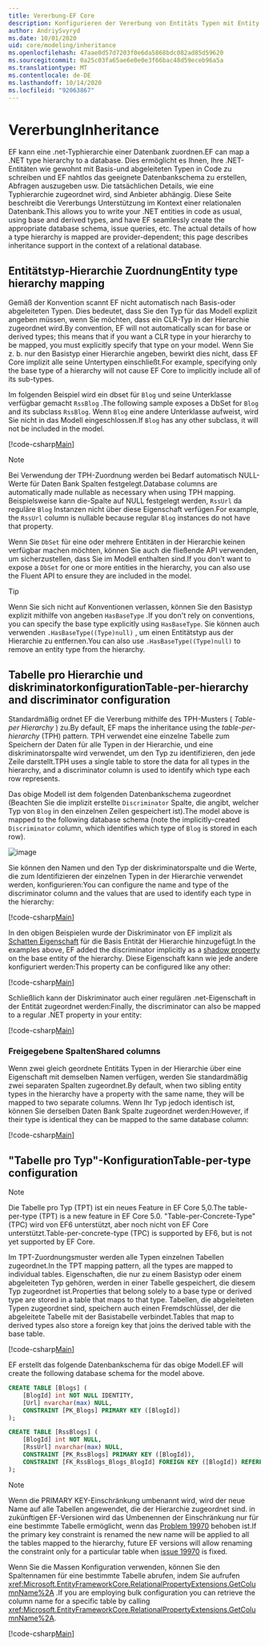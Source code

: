 ```yaml
---
title: Vererbung-EF Core
description: Konfigurieren der Vererbung von Entitäts Typen mit Entity Framework Core
author: AndriySvyryd
ms.date: 10/01/2020
uid: core/modeling/inheritance
ms.openlocfilehash: 47aae0d57d7203f0e6da5868bdc082ad85d59620
ms.sourcegitcommit: 0a25c03fa65ae6e0e0e3f66bac48d59eceb96a5a
ms.translationtype: MT
ms.contentlocale: de-DE
ms.lasthandoff: 10/14/2020
ms.locfileid: "92063867"
---
```

# <a name="inheritance"></a><span data-ttu-id="fb66a-103">Vererbung</span><span class="sxs-lookup"><span data-stu-id="fb66a-103">Inheritance</span></span>

<span data-ttu-id="fb66a-104">EF kann eine .net-Typhierarchie einer Datenbank zuordnen.</span><span class="sxs-lookup"><span data-stu-id="fb66a-104">EF can map a .NET type hierarchy to a database.</span></span> <span data-ttu-id="fb66a-105">Dies ermöglicht es Ihnen, Ihre .NET-Entitäten wie gewohnt mit Basis-und abgeleiteten Typen in Code zu schreiben und EF nahtlos das geeignete Datenbankschema zu erstellen, Abfragen auszugeben usw. Die tatsächlichen Details, wie eine Typhierarchie zugeordnet wird, sind Anbieter abhängig. Diese Seite beschreibt die Vererbungs Unterstützung im Kontext einer relationalen Datenbank.</span><span class="sxs-lookup"><span data-stu-id="fb66a-105">This allows you to write your .NET entities in code as usual, using base and derived types, and have EF seamlessly create the appropriate database schema, issue queries, etc. The actual details of how a type hierarchy is mapped are provider-dependent; this page describes inheritance support in the context of a relational database.</span></span>

## <a name="entity-type-hierarchy-mapping"></a><span data-ttu-id="fb66a-106">Entitätstyp-Hierarchie Zuordnung</span><span class="sxs-lookup"><span data-stu-id="fb66a-106">Entity type hierarchy mapping</span></span>

<span data-ttu-id="fb66a-107">Gemäß der Konvention scannt EF nicht automatisch nach Basis-oder abgeleiteten Typen. Dies bedeutet, dass Sie den Typ für das Modell explizit angeben müssen, wenn Sie möchten, dass ein CLR-Typ in der Hierarchie zugeordnet wird.</span><span class="sxs-lookup"><span data-stu-id="fb66a-107">By convention, EF will not automatically scan for base or derived types; this means that if you want a CLR type in your hierarchy to be mapped, you must explicitly specify that type on your model.</span></span> <span data-ttu-id="fb66a-108">Wenn Sie z. b. nur den Basistyp einer Hierarchie angeben, bewirkt dies nicht, dass EF Core implizit alle seine Untertypen einschließt.</span><span class="sxs-lookup"><span data-stu-id="fb66a-108">For example, specifying only the base type of a hierarchy will not cause EF Core to implicitly include all of its sub-types.</span></span>

<span data-ttu-id="fb66a-109">Im folgenden Beispiel wird ein dbset für `Blog` und seine Unterklasse verfügbar gemacht `RssBlog` .</span><span class="sxs-lookup"><span data-stu-id="fb66a-109">The following sample exposes a DbSet for `Blog` and its subclass `RssBlog`.</span></span> <span data-ttu-id="fb66a-110">Wenn `Blog` eine andere Unterklasse aufweist, wird Sie nicht in das Modell eingeschlossen.</span><span class="sxs-lookup"><span data-stu-id="fb66a-110">If `Blog` has any other subclass, it will not be included in the model.</span></span>

[!code-csharp[Main](../../../samples/core/Modeling/Conventions/InheritanceDbSets.cs?name=InheritanceDbSets&highlight=3-4)]

> [!NOTE]
> <span data-ttu-id="fb66a-111">Bei Verwendung der TPH-Zuordnung werden bei Bedarf automatisch NULL-Werte für Daten Bank Spalten festgelegt.</span><span class="sxs-lookup"><span data-stu-id="fb66a-111">Database columns are automatically made nullable as necessary when using TPH mapping.</span></span> <span data-ttu-id="fb66a-112">Beispielsweise kann die-Spalte auf NULL festgelegt werden, `RssUrl` da reguläre `Blog` Instanzen nicht über diese Eigenschaft verfügen.</span><span class="sxs-lookup"><span data-stu-id="fb66a-112">For example, the `RssUrl` column is nullable because regular `Blog` instances do not have that property.</span></span>

<span data-ttu-id="fb66a-113">Wenn Sie `DbSet` für eine oder mehrere Entitäten in der Hierarchie keinen verfügbar machen möchten, können Sie auch die fließende API verwenden, um sicherzustellen, dass Sie im Modell enthalten sind.</span><span class="sxs-lookup"><span data-stu-id="fb66a-113">If you don't want to expose a `DbSet` for one or more entities in the hierarchy, you can also use the Fluent API to ensure they are included in the model.</span></span>

> [!TIP]
> <span data-ttu-id="fb66a-114">Wenn Sie sich nicht auf Konventionen verlassen, können Sie den Basistyp explizit mithilfe von angeben `HasBaseType` .</span><span class="sxs-lookup"><span data-stu-id="fb66a-114">If you don't rely on conventions, you can specify the base type explicitly using `HasBaseType`.</span></span> <span data-ttu-id="fb66a-115">Sie können auch verwenden `.HasBaseType((Type)null)` , um einen Entitätstyp aus der Hierarchie zu entfernen.</span><span class="sxs-lookup"><span data-stu-id="fb66a-115">You can also use `.HasBaseType((Type)null)` to remove an entity type from the hierarchy.</span></span>

## <a name="table-per-hierarchy-and-discriminator-configuration"></a><span data-ttu-id="fb66a-116">Tabelle pro Hierarchie und diskriminatorkonfiguration</span><span class="sxs-lookup"><span data-stu-id="fb66a-116">Table-per-hierarchy and discriminator configuration</span></span>

<span data-ttu-id="fb66a-117">Standardmäßig ordnet EF die Vererbung mithilfe des TPH-Musters ( *Table-per Hierarchy* ) zu.</span><span class="sxs-lookup"><span data-stu-id="fb66a-117">By default, EF maps the inheritance using the *table-per-hierarchy* (TPH) pattern.</span></span> <span data-ttu-id="fb66a-118">TPH verwendet eine einzelne Tabelle zum Speichern der Daten für alle Typen in der Hierarchie, und eine diskriminatorspalte wird verwendet, um den Typ zu identifizieren, den jede Zeile darstellt.</span><span class="sxs-lookup"><span data-stu-id="fb66a-118">TPH uses a single table to store the data for all types in the hierarchy, and a discriminator column is used to identify which type each row represents.</span></span>

<span data-ttu-id="fb66a-119">Das obige Modell ist dem folgenden Datenbankschema zugeordnet (Beachten Sie die implizit erstellte `Discriminator` Spalte, die angibt, welcher Typ von `Blog` in den einzelnen Zeilen gespeichert ist).</span><span class="sxs-lookup"><span data-stu-id="fb66a-119">The model above is mapped to the following database schema (note the implicitly-created `Discriminator` column, which identifies which type of `Blog` is stored in each row).</span></span>

![image](_static/inheritance-tph-data.png)

<span data-ttu-id="fb66a-121">Sie können den Namen und den Typ der diskriminatorspalte und die Werte, die zum Identifizieren der einzelnen Typen in der Hierarchie verwendet werden, konfigurieren:</span><span class="sxs-lookup"><span data-stu-id="fb66a-121">You can configure the name and type of the discriminator column and the values that are used to identify each type in the hierarchy:</span></span>

[!code-csharp[Main](../../../samples/core/Modeling/FluentAPI/DiscriminatorConfiguration.cs?name=DiscriminatorConfiguration&highlight=4-6)]

<span data-ttu-id="fb66a-122">In den obigen Beispielen wurde der Diskriminator von EF implizit als [Schatten Eigenschaft](xref:core/modeling/shadow-properties) für die Basis Entität der Hierarchie hinzugefügt.</span><span class="sxs-lookup"><span data-stu-id="fb66a-122">In the examples above, EF added the discriminator implicitly as a [shadow property](xref:core/modeling/shadow-properties) on the base entity of the hierarchy.</span></span> <span data-ttu-id="fb66a-123">Diese Eigenschaft kann wie jede andere konfiguriert werden:</span><span class="sxs-lookup"><span data-stu-id="fb66a-123">This property can be configured like any other:</span></span>

[!code-csharp[Main](../../../samples/core/Modeling/FluentAPI/DiscriminatorPropertyConfiguration.cs?name=DiscriminatorPropertyConfiguration&highlight=4-5)]

<span data-ttu-id="fb66a-124">Schließlich kann der Diskriminator auch einer regulären .net-Eigenschaft in der Entität zugeordnet werden:</span><span class="sxs-lookup"><span data-stu-id="fb66a-124">Finally, the discriminator can also be mapped to a regular .NET property in your entity:</span></span>

[!code-csharp[Main](../../../samples/core/Modeling/FluentAPI/NonShadowDiscriminator.cs?name=NonShadowDiscriminator&highlight=4)]

### <a name="shared-columns"></a><span data-ttu-id="fb66a-125">Freigegebene Spalten</span><span class="sxs-lookup"><span data-stu-id="fb66a-125">Shared columns</span></span>

<span data-ttu-id="fb66a-126">Wenn zwei gleich geordnete Entitäts Typen in der Hierarchie über eine Eigenschaft mit demselben Namen verfügen, werden Sie standardmäßig zwei separaten Spalten zugeordnet.</span><span class="sxs-lookup"><span data-stu-id="fb66a-126">By default, when two sibling entity types in the hierarchy have a property with the same name, they will be mapped to two separate columns.</span></span> <span data-ttu-id="fb66a-127">Wenn Ihr Typ jedoch identisch ist, können Sie derselben Daten Bank Spalte zugeordnet werden:</span><span class="sxs-lookup"><span data-stu-id="fb66a-127">However, if their type is identical they can be mapped to the same database column:</span></span>

[!code-csharp[Main](../../../samples/core/Modeling/FluentAPI/SharedTPHColumns.cs?name=SharedTPHColumns&highlight=9,13)]

## <a name="table-per-type-configuration"></a><span data-ttu-id="fb66a-128">"Tabelle pro Typ"-Konfiguration</span><span class="sxs-lookup"><span data-stu-id="fb66a-128">Table-per-type configuration</span></span>

> [!NOTE]
> <span data-ttu-id="fb66a-129">Die Tabelle pro Typ (TPT) ist ein neues Feature in EF Core 5,0.</span><span class="sxs-lookup"><span data-stu-id="fb66a-129">The table-per-type (TPT) is a new feature in EF Core 5.0.</span></span> <span data-ttu-id="fb66a-130">"Table-per-Concrete-Type" (TPC) wird von EF6 unterstützt, aber noch nicht von EF Core unterstützt.</span><span class="sxs-lookup"><span data-stu-id="fb66a-130">Table-per-concrete-type (TPC) is supported by EF6, but is not yet supported by EF Core.</span></span>

<span data-ttu-id="fb66a-131">Im TPT-Zuordnungsmuster werden alle Typen einzelnen Tabellen zugeordnet.</span><span class="sxs-lookup"><span data-stu-id="fb66a-131">In the TPT mapping pattern, all the types are mapped to individual tables.</span></span> <span data-ttu-id="fb66a-132">Eigenschaften, die nur zu einem Basistyp oder einem abgeleiteten Typ gehören, werden in einer Tabelle gespeichert, die diesem Typ zugeordnet ist.</span><span class="sxs-lookup"><span data-stu-id="fb66a-132">Properties that belong solely to a base type or derived type are stored in a table that maps to that type.</span></span> <span data-ttu-id="fb66a-133">Tabellen, die abgeleiteten Typen zugeordnet sind, speichern auch einen Fremdschlüssel, der die abgeleitete Tabelle mit der Basistabelle verbindet.</span><span class="sxs-lookup"><span data-stu-id="fb66a-133">Tables that map to derived types also store a foreign key that joins the derived table with the base table.</span></span>

[!code-csharp[Main](../../../samples/core/Modeling/FluentAPI/TPTConfiguration.cs?name=TPTConfiguration)]

<span data-ttu-id="fb66a-134">EF erstellt das folgende Datenbankschema für das obige Modell.</span><span class="sxs-lookup"><span data-stu-id="fb66a-134">EF will create the following database schema for the model above.</span></span>

```sql
CREATE TABLE [Blogs] (
    [BlogId] int NOT NULL IDENTITY,
    [Url] nvarchar(max) NULL,
    CONSTRAINT [PK_Blogs] PRIMARY KEY ([BlogId])
);

CREATE TABLE [RssBlogs] (
    [BlogId] int NOT NULL,
    [RssUrl] nvarchar(max) NULL,
    CONSTRAINT [PK_RssBlogs] PRIMARY KEY ([BlogId]),
    CONSTRAINT [FK_RssBlogs_Blogs_BlogId] FOREIGN KEY ([BlogId]) REFERENCES [Blogs] ([BlogId]) ON DELETE NO ACTION
);
```

> [!NOTE]
> <span data-ttu-id="fb66a-135">Wenn die PRIMARY KEY-Einschränkung umbenannt wird, wird der neue Name auf alle Tabellen angewendet, die der Hierarchie zugeordnet sind. in zukünftigen EF-Versionen wird das Umbenennen der Einschränkung nur für eine bestimmte Tabelle ermöglicht, wenn das [Problem 19970](https://github.com/dotnet/efcore/issues/19970) behoben ist.</span><span class="sxs-lookup"><span data-stu-id="fb66a-135">If the primary key constraint is renamed the new name will be applied to all the tables mapped to the hierarchy, future EF versions will allow renaming the constraint only for a particular table when [issue 19970](https://github.com/dotnet/efcore/issues/19970) is fixed.</span></span>

<span data-ttu-id="fb66a-136">Wenn Sie die Massen Konfiguration verwenden, können Sie den Spaltennamen für eine bestimmte Tabelle abrufen, indem Sie aufrufen <xref:Microsoft.EntityFrameworkCore.RelationalPropertyExtensions.GetColumnName%2A> .</span><span class="sxs-lookup"><span data-stu-id="fb66a-136">If you are employing bulk configuration you can retrieve the column name for a specific table by calling <xref:Microsoft.EntityFrameworkCore.RelationalPropertyExtensions.GetColumnName%2A>.</span></span>

[!code-csharp[Main](../../../samples/core/Modeling/FluentAPI/TPTConfiguration.cs?name=Metadata&highlight=10)]
